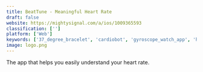 ```yaml
---
title: BeatTune - Meaningful Heart Rate
draft: false 
website: https://mightysignal.com/a/ios/1009365593
classification: ['']
platform: ['Web']
keywords: ['37_degree_bracelet', 'cardiobot', 'gyroscope_watch_app', 'heartshape', 'heart_rate', 'heart_watch', 'heartrate_js', 'hello_heart', 'instant_heart_rate', 'puma_heart_rate_smartwatch', 'rthm', 'selfdecode', 'welltory', 'icare_body_check']
image: logo.png
---
```

The app that helps you easily understand your heart rate.